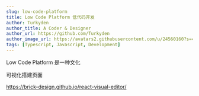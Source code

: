 ```yaml
---
slug: low-code-platform
title: Low Code Platform 低代码开发
author: Turkyden
author_title: A Coder & Designer
author_url: https://github.com/Turkyden
author_image_url: https://avatars2.githubusercontent.com/u/24560160?s=460&u=a615f51b53cd57ce0cc8e8c0234c2f1618eec99b&v=4
tags: [Typescript, Javascript, Development]
---
```


Low Code Platform 是一种文化

<!--truncate-->

可视化搭建页面

https://brick-design.github.io/react-visual-editor/